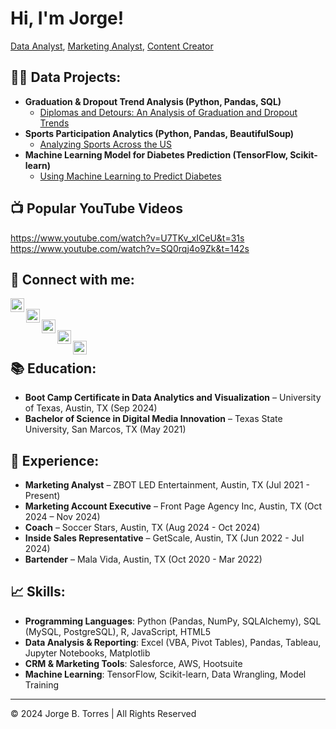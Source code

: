 # Hi, I'm Jorge! <br/>
<a href="https://github.com/trjb17">Data Analyst</a>, <a href="https://www.linkedin.com/in/jorge-b-torres-59785b163/">Marketing Analyst</a>, <a href="https://www.youtube.com/@jor_g8645">Content Creator</a>

## 👨‍💻 Data Projects:

- **Graduation & Dropout Trend Analysis (Python, Pandas, SQL)**  
  - [Diplomas and Detours: An Analysis of Graduation and Dropout Trends](https://github.com/trjb17/Graduation-Dropout-Analysis)
- **Sports Participation Analytics (Python, Pandas, BeautifulSoup)**  
  - [Analyzing Sports Across the US](https://github.com/trjb17/Sports-Participation-Analysis)
- **Machine Learning Model for Diabetes Prediction (TensorFlow, Scikit-learn)**  
  - [Using Machine Learning to Predict Diabetes](https://github.com/trjb17/Diabetes-Prediction-Model)

## 📺 Popular YouTube Videos
https://www.youtube.com/watch?v=U7TKv_xICeU&t=31s
https://www.youtube.com/watch?v=SQ0rqj4o9Zk&t=142s

## 🤳 Connect with me:

[<img align="left" alt="JorgeTorres | YouTube" width="22px" src="https://cdn.jsdelivr.net/npm/simple-icons@v3/icons/youtube.svg" />][youtube]  
[<img align="left" alt="JorgeTorres | Twitter" width="22px" src="https://cdn.jsdelivr.net/npm/simple-icons@v3/icons/twitter.svg" />][twitter]  
[<img align="left" alt="JorgeTorres | LinkedIn" width="22px" src="https://cdn.jsdelivr.net/npm/simple-icons@v3/icons/linkedin.svg" />][linkedin]  
[<img align="left" alt="JorgeTorres | Instagram" width="22px" src="https://cdn.jsdelivr.net/npm/simple-icons@v3/icons/instagram.svg" />][instagram]  
[<img align="left" alt="JorgeTorres | Facebook" width="22px" src="https://cdn.jsdelivr.net/npm/simple-icons@v3/icons/facebook.svg" />][facebook]  

[twitter]: https://twitter.com/jorgetorres  
[youtube]: https://www.youtube.com/@jor_g8645  
[instagram]: https://www.instagram.com/jor____g/  
[linkedin]: https://linkedin.com/in/jorge-b-torres-59785b163/  
[facebook]: https://www.facebook.com/ledzbottx/

## 📚 Education:

- **Boot Camp Certificate in Data Analytics and Visualization** – University of Texas, Austin, TX (Sep 2024)
- **Bachelor of Science in Digital Media Innovation** – Texas State University, San Marcos, TX (May 2021)

## 💼 Experience:

- **Marketing Analyst** – ZBOT LED Entertainment, Austin, TX (Jul 2021 - Present)
- **Marketing Account Executive** – Front Page Agency Inc, Austin, TX (Oct 2024 – Nov 2024)
- **Coach** – Soccer Stars, Austin, TX (Aug 2024 - Oct 2024)
- **Inside Sales Representative** – GetScale, Austin, TX (Jun 2022 - Jul 2024)
- **Bartender** – Mala Vida, Austin, TX (Oct 2020 - Mar 2022)

## 📈 Skills:

- **Programming Languages**: Python (Pandas, NumPy, SQLAlchemy), SQL (MySQL, PostgreSQL), R, JavaScript, HTML5
- **Data Analysis & Reporting**: Excel (VBA, Pivot Tables), Pandas, Tableau, Jupyter Notebooks, Matplotlib
- **CRM & Marketing Tools**: Salesforce, AWS, Hootsuite
- **Machine Learning**: TensorFlow, Scikit-learn, Data Wrangling, Model Training

---

© 2024 Jorge B. Torres | All Rights Reserved
